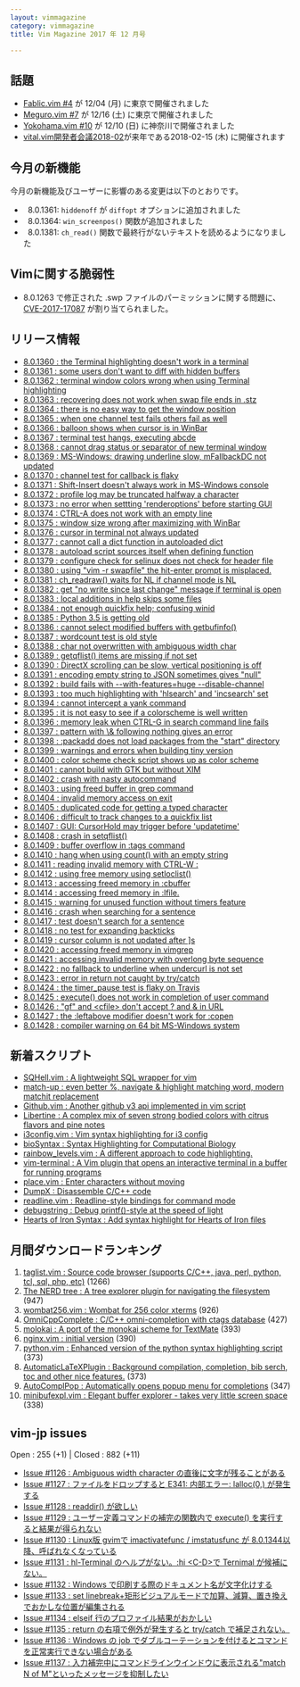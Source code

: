 ```yaml
---
layout: vimmagazine
category: vimmagazine
title: Vim Magazine 2017 年 12 月号

---
```



## 話題

*   [Fablic.vim #4](https://fablicvim.connpass.com/event/71673/) が 12/04 (月) に東京で開催されました
*   [Meguro.vim #7](https://megurovim.connpass.com/event/72311/) が 12/16 (土) に東京で開催されました
*   [Yokohama.vim #10](https://yokohamavim.connpass.com/event/73077/) が 12/10 (日) に神奈川で開催されました
* [vital.vim開発者会議2018-02](https://fablicvim.connpass.com/event/74842/)が来年である2018-02-15 (木) に開催されます

## 今月の新機能

今月の新機能及びユーザーに影響のある変更は以下のとおりです。

*   8.0.1361: `hiddenoff` が `diffopt` オプションに追加されました
*   8.0.1364: `win_screenpos()` 関数が追加されました
*   8.0.1381: `ch_read()` 関数で最終行がないテキストを読めるようになりました

## Vimに関する脆弱性

*   8.0.1263 で修正された .swp ファイルのパーミッションに関する問題に、 [CVE-2017-17087](https://nvd.nist.gov/vuln/detail/CVE-2017-17087) が割り当てられました。

## リリース情報

- [8.0.1360 : the Terminal highlighting doesn't work in a terminal](https://github.com/vim/vim/commit/76bb7196f5102c9929959d710e8ed97a19affa4d)
- [8.0.1361 : some users don't want to diff with hidden buffers](https://github.com/vim/vim/commit/97ce419201421f65f4764549ed80307a7ef9c7a6)
- [8.0.1362 : terminal window colors wrong when using Terminal highlighting](https://github.com/vim/vim/commit/a7c54cfcf825e8e99db03f4ccdb1a32cd0714c52)
- [8.0.1363 : recovering does not work when swap file ends in .stz](https://github.com/vim/vim/commit/af903e5d490ec9c6c49079f67de7e92e3c35a725)
- [8.0.1364 : there is no easy way to get the window position](https://github.com/vim/vim/commit/22044dc31788d9f1c2da7725269884d9923b4795)
- [8.0.1365 : when one channel test fails others fail as well](https://github.com/vim/vim/commit/24820691e6ba9dae41ef16a3d3e55589843b34f4)
- [8.0.1366 : balloon shows when cursor is in WinBar](https://github.com/vim/vim/commit/1ad022a9b81d7829d5dc98cf5b8d0ee410558040)
- [8.0.1367 : terminal test hangs, executing abcde](https://github.com/vim/vim/commit/1ad022a9b81d7829d5dc98cf5b8d0ee410558040)
- [8.0.1368 : cannot drag status or separator of new terminal window](https://github.com/vim/vim/commit/ce6179c799468e471c3b7fc71c9924f57a2253c5)
- [8.0.1369 : MS-Windows: drawing underline slow, mFallbackDC not updated](https://github.com/vim/vim/commit/92467d3351853de769329f62121bf34d28647546)
- [8.0.1370 : channel test for callback is flaky](https://github.com/vim/vim/commit/1eca6f13d62d2201f3bf0e83400c2e3de7df3951)
- [8.0.1371 : Shift-Insert doesn't always work in MS-Windows console](https://github.com/vim/vim/commit/feeb4d0901c7b16958e8f02ffcdac83b605b0b43)
- [8.0.1372 : profile log may be truncated halfway a character](https://github.com/vim/vim/commit/ac112f01a6930c9d15cf0360b657373699916bfd)
- [8.0.1373 : no error when settting 'renderoptions' before starting GUI](https://github.com/vim/vim/commit/3767c6e9ee1bd585a2afba7e932854b24d194a2d)
- [8.0.1374 : CTRL-A does not work with an empty line](https://github.com/vim/vim/commit/5fe6bdf858a7f2f288d599ffb5efb3c08449c817)
- [8.0.1375 : window size wrong after maximizing with WinBar](https://github.com/vim/vim/commit/415a6939a4e8d4e26b4af26c24eb75243d3a2756)
- [8.0.1376 : cursor in terminal not always updated](https://github.com/vim/vim/commit/23c1b2b018c8121ca5fcc247e37966428bf8ca66)
- [8.0.1377 : cannot call a dict function in autoloaded dict](https://github.com/vim/vim/commit/6e65d594aa33be11f6074f26e9ff81b52504c62b)
- [8.0.1378 : autoload script sources itself when defining function](https://github.com/vim/vim/commit/3388d334572f9d65a603d09d75e363805d96c5d9)
- [8.0.1379 : configure check for selinux does not check for header file](https://github.com/vim/vim/commit/e4b78e2a42e9030348770764c478b73caa925539)
- [8.0.1380 : using "vim -r swapfile" the hit-enter prompt is misplaced.](https://github.com/vim/vim/commit/05684310a53c8a4804441c1c6f8b7fc9e8194940)
- [8.0.1381 : ch&#x5f;readraw() waits for NL if channel mode is NL](https://github.com/vim/vim/commit/620ca2da372dc9c892022faff83d363c67cc5c45)
- [8.0.1382 : get "no write since last change" message if terminal is open](https://github.com/vim/vim/commit/f405c8fe85bba6dc96a68a12ab976f745fc51a38)
- [8.0.1383 : local additions in help skips some files](https://github.com/vim/vim/commit/35c5e8155da797f14124d98fdc6189067b965688)
- [8.0.1384 : not enough quickfix help; confusing winid](https://github.com/vim/vim/commit/74240d3febd1e3bc7cf086c647c9348b20716c33)
- [8.0.1385 : Python 3.5 is getting old](https://github.com/vim/vim/commit/59eb016dff3fd4f764cfe326c80a9b840f0e1a02)
- [8.0.1386 : cannot select modified buffers with getbufinfo()](https://github.com/vim/vim/commit/8e6a31df81113bbf0e4bb5324a74dc5f6c62a490)
- [8.0.1387 : wordcount test is old style](https://github.com/vim/vim/commit/a703aaee4d6230ed81469ef0cb37f331bf255136)
- [8.0.1388 : char not overwritten with ambiguous width char](https://github.com/vim/vim/commit/fae8ed1fc8c06b28528d726e8440dfc66852bca8)
- [8.0.1389 : getqflist() items are missing if not set](https://github.com/vim/vim/commit/a6d4849c711379b773529afaed640455287ac934)
- [8.0.1390 : DirectX scrolling can be slow, vertical positioning is off](https://github.com/vim/vim/commit/7f88b65f6cde3d69386e461f61271a271b79b7e8)
- [8.0.1391 : encoding empty string to JSON sometimes gives "null"](https://github.com/vim/vim/commit/b29d328eb403a243431f4d0d5b360b4ac46bbc3e)
- [8.0.1392 : build fails with --with-features=huge --disable-channel](https://github.com/vim/vim/commit/8b42328cef294a5d6059ee7c452da75b845f6f8c)
- [8.0.1393 : too much highlighting with 'hlsearch' and 'incsearch' set](https://github.com/vim/vim/commit/6621605eb97cf5fbc481282fd4d349a76e168f16)
- [8.0.1394 : cannot intercept a yank command](https://github.com/vim/vim/commit/7e1652c63c96585b9e2235c195a3c322b1f11595)
- [8.0.1395 : it is not easy to see if a colorscheme is well written](https://github.com/vim/vim/commit/200d0e36bc5384beb9dc76ac75806ac0aecf84ac)
- [8.0.1396 : memory leak when CTRL-G in search command line fails](https://github.com/vim/vim/commit/a1d5c154dbd5fbe317726bbf2ba99632b91878f4)
- [8.0.1397 : pattern with \\& following nothing gives an error](https://github.com/vim/vim/commit/890dd05492d88d48eee1dda7f7a1811d027ce7ca)
- [8.0.1398 : :packadd does not load packages from the "start" directory](https://github.com/vim/vim/commit/9e1d399e63903c6f84d7888ad8d84ebf4e29d8a1)
- [8.0.1399 : warnings and errors when building tiny version](https://github.com/vim/vim/commit/ee219b0e9faab4b7159ed1725c5b82cea4f4d4f8)
- [8.0.1400 : color scheme check script shows up as color scheme](https://github.com/vim/vim/commit/8ee2d36e216756e712a3a9122ce1e1203378a9c8)
- [8.0.1401 : cannot build with GTK but without XIM](https://github.com/vim/vim/commit/cb89c98c264b0fe9fd26e3501eab5a062e57c064)
- [8.0.1402 : crash with nasty autocommand](https://github.com/vim/vim/commit/9bca805ec49eb0d2d0d0b2093f418ff425500169)
- [8.0.1403 : using freed buffer in grep command](https://github.com/vim/vim/commit/4fb921e388b9a042573ab06cce36e92874954197)
- [8.0.1404 : invalid memory access on exit](https://github.com/vim/vim/commit/606d45ccd8a2ad2956e2729f6135fd79fd2f6d72)
- [8.0.1405 : duplicated code for getting a typed character](https://github.com/vim/vim/commit/c9e649ae816cdff0d1da8a97d40e695c6d3991bd)
- [8.0.1406 : difficult to track changes to a quickfix list](https://github.com/vim/vim/commit/b254af312d1696b12367085acfbe41a41b7f1ea5)
- [8.0.1407 : GUI: CursorHold may trigger before 'updatetime'](https://github.com/vim/vim/commit/4af031dbc8d62f89c94072a406f6d2ec0e5200be)
- [8.0.1408 : crash in setqflist()](https://github.com/vim/vim/commit/a0ca7d002d4efcf4bce0af6943146a339677ed3d)
- [8.0.1409 : buffer overflow in :tags command](https://github.com/vim/vim/commit/132f75255ecea17ff621f71236568c5d8d8e0163)
- [8.0.1410 : hang when using count() with an empty string](https://github.com/vim/vim/commit/338e47fdfdf0d918dae50a5cbf0cf4f7be45b4f0)
- [8.0.1411 : reading invalid memory with CTRL-W :](https://github.com/vim/vim/commit/2efb323e875d2852f63e41c40641760d1d6b069f)
- [8.0.1412 : using free memory using setloclist()](https://github.com/vim/vim/commit/12237448499aaeb8c4f2be7a1deda60c0f160627)
- [8.0.1413 : accessing freed memory in :cbuffer](https://github.com/vim/vim/commit/aaf6e43b7a99cedb89d73ba749a46f7a0f16bbb6)
- [8.0.1414 : accessing freed memory in :lfile.](https://github.com/vim/vim/commit/14a4deb064610c30a50f00d524dde9b3292aad59)
- [8.0.1415 : warning for unused function without timers feature](https://github.com/vim/vim/commit/4ce46c2a6b59586e329fb41ad25799872bffc2c8)
- [8.0.1416 : crash when searching for a sentence](https://github.com/vim/vim/commit/8ada6aa9298b4764d9ca0024dd21b17e815595ce)
- [8.0.1417 : test doesn't search for a sentence](https://github.com/vim/vim/commit/1bd999f982e783219a06e6c8f219df1d53ac7e77)
- [8.0.1418 : no test for expanding backticks](https://github.com/vim/vim/commit/ae6f8651251013bafef9de1aed09069deaae8122)
- [8.0.1419 : cursor column is not updated after \]s](https://github.com/vim/vim/commit/b73fa629d6d3d705c1f8e8d5f8109fc9abd7bb6f)
- [8.0.1420 : accessing freed memory in vimgrep](https://github.com/vim/vim/commit/3c09722600e3218905b5d4a7b635a9e6560f87b3)
- [8.0.1421 : accessing invalid memory with overlong byte sequence](https://github.com/vim/vim/commit/e6640ad44e2186bd3642b972115496d347cd1fdd)
- [8.0.1422 : no fallback to underline when undercurl is not set ](https://github.com/vim/vim/commit/45a0000d5c4a5ea934d5a16a2ab5bbcf307623ac)
- [8.0.1423 : error in return not caught by try/catch](https://github.com/vim/vim/commit/fabaf753e26df5a89a854673d14c15a1fa6b321a)
- [8.0.1424 : the timer&#x5f;pause test is flaky on Travis](https://github.com/vim/vim/commit/a47ebdbd222ae488a65be4e8bc3fd87c6301c000)
- [8.0.1425 : execute() does not work in completion of user command](https://github.com/vim/vim/commit/2095148277cf1c4e7b3bbaf4e34812b7cfe3011b)
- [8.0.1426 : "gf" and \<cfile> don't accept ? and & in URL](https://github.com/vim/vim/commit/9e3dfc650190e96739abc004eb9948afa68136b4)
- [8.0.1427 : the :leftabove modifier doesn't work for :copen](https://github.com/vim/vim/commit/de04654ddc865af94ef04b1738b335a924be7923)
- [8.0.1428 : compiler warning on 64 bit MS-Windows system](https://github.com/vim/vim/commit/200ea8ffaa90e1ccc156b24ee097be87acdd5214)

## 新着スクリプト

- [SQHell.vim : A lightweight SQL wrapper for vim](https://vim.sourceforge.io/scripts/script.php?script_id=5623)
- [match-up : even better %, navigate & highlight matching word, modern matchit replacement](https://vim.sourceforge.io/scripts/script.php?script_id=5624)
- [Github.vim : Another github v3 api implemented in vim script](https://vim.sourceforge.io/scripts/script.php?script_id=5625)
- [Libertine : A complex mix of seven strong bodied colors with citrus flavors and pine notes](https://vim.sourceforge.io/scripts/script.php?script_id=5626)
- [i3config.vim : Vim syntax highlighting for i3 config](https://vim.sourceforge.io/scripts/script.php?script_id=5627)
- [bioSyntax : Syntax Highlighting for Computational Biology](https://vim.sourceforge.io/scripts/script.php?script_id=5628)
- [rainbow&#x5f;levels.vim : A different approach to code highlighting.](https://vim.sourceforge.io/scripts/script.php?script_id=5629)
- [vim-terminal : A Vim plugin that opens an interactive terminal in a buffer for running programs](https://vim.sourceforge.io/scripts/script.php?script_id=5630)
- [place.vim : Enter characters without moving](https://vim.sourceforge.io/scripts/script.php?script_id=5631)
- [DumpX : Disassemble C/C++ code](https://vim.sourceforge.io/scripts/script.php?script_id=5632)
- [readline.vim : Readline-style bindings for command mode](https://vim.sourceforge.io/scripts/script.php?script_id=5633)
- [debugstring : Debug printf()-style at the speed of light ](https://vim.sourceforge.io/scripts/script.php?script_id=5634)
- [Hearts of Iron Syntax : Add syntax highlight for Hearts of Iron files](https://vim.sourceforge.io/scripts/script.php?script_id=5635)

## 月間ダウンロードランキング

1. [taglist.vim : Source code browser (supports C/C++, java, perl, python, tcl, sql, php, etc)](https://vim.sourceforge.io/scripts/script.php?script_id=273) (1266)
2. [The NERD tree : A tree explorer plugin for navigating the filesystem](https://vim.sourceforge.io/scripts/script.php?script_id=1658) (947)
3. [wombat256.vim : Wombat for 256 color xterms](https://vim.sourceforge.io/scripts/script.php?script_id=2465) (926)
4. [OmniCppComplete : C/C++ omni-completion with ctags database](https://vim.sourceforge.io/scripts/script.php?script_id=1520) (427)
5. [molokai : A port of the monokai scheme for TextMate](https://vim.sourceforge.io/scripts/script.php?script_id=2340) (393)
6. [nginx.vim : initial version](https://vim.sourceforge.io/scripts/script.php?script_id=1886) (390)
7. [python.vim : Enhanced version of the python syntax highlighting script](https://vim.sourceforge.io/scripts/script.php?script_id=790) (373)
8. [AutomaticLaTeXPlugin : Background compilation, completion, bib serch, toc and other nice features.](https://vim.sourceforge.io/scripts/script.php?script_id=2945) (373)
9. [AutoComplPop : Automatically opens popup menu for completions](https://vim.sourceforge.io/scripts/script.php?script_id=1879) (347)
10. [minibufexpl.vim : Elegant buffer explorer - takes very little screen space](https://vim.sourceforge.io/scripts/script.php?script_id=159) (338)

## vim-jp issues

Open : 255 (+1) | Closed : 882 (+11)

- [Issue #1126 : Ambiguous width character の直後に文字が残ることがある](https://github.com/vim-jp/issues/issues/1126)
- [Issue #1127 : ファイルをドロップすると E341: 内部エラー: lalloc(0,) が発生する](https://github.com/vim-jp/issues/issues/1127)
- [Issue #1128 : readdir() が欲しい](https://github.com/vim-jp/issues/issues/1128)
- [Issue #1129 : ユーザー定義コマンドの補完の関数内で execute() を実行すると結果が得られない](https://github.com/vim-jp/issues/issues/1129)
- [Issue #1130 : Linux版 gvimで imactivatefunc / imstatusfunc が 8.0.1344以降、呼ばれなくなっている](https://github.com/vim-jp/issues/issues/1130)
- [Issue #1131 : hl-Terminal のヘルプがない。:hi \<C-D>で Ternimal が候補にない。](https://github.com/vim-jp/issues/issues/1131)
- [Issue #1132 : Windows で印刷する際のドキュメント名が文字化けする](https://github.com/vim-jp/issues/issues/1132)
- [Issue #1133 : set linebreak+矩形ビジュアルモードで加算、減算、置き換えでおかしな位置が編集される](https://github.com/vim-jp/issues/issues/1133)
- [Issue #1134 : elseif 行のプロファイル結果がおかしい](https://github.com/vim-jp/issues/issues/1134)
- [Issue #1135 : return の右項で例外が発生すると try/catch で補足されない。](https://github.com/vim-jp/issues/issues/1135)
- [Issue #1136 : Windows の job でダブルコーテーションを付けるとコマンドを正常実行できない場合がある](https://github.com/vim-jp/issues/issues/1136)
- [Issue #1137 : 入力補完中にコマンドラインウインドウに表示される"match N of M"といったメッセージを抑制したい](https://github.com/vim-jp/issues/issues/1137)
